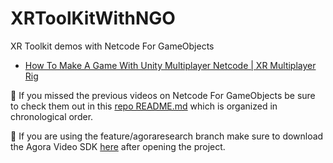 # XRToolKitWithNGO
XR Toolkit demos with Netcode For GameObjects

* [How To Make A Game With Unity Multiplayer Netcode | XR Multiplayer Rig](https://youtu.be/pl6Pbb43E-Y)

:pushpin: If you missed the previous videos on Netcode For GameObjects be sure to check them out in this [repo README.md](https://github.com/dilmerv/UnityMultiplayerPlayground) which is organized in chronological order.

:pushpin: If you are using the feature/agoraresearch branch make sure to download the Agora Video SDK [here](https://assetstore.unity.com/packages/tools/video/agora-video-sdk-for-unity-134502?aid=1101l7LXo) after opening the project.